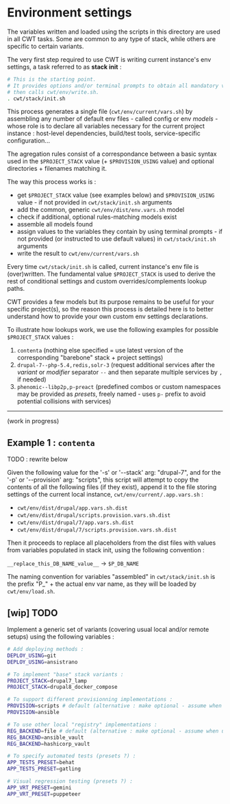 # Environment settings

The variables written and loaded using the scripts in this directory are used in all CWT tasks. Some are common to any type of stack, while others are specific to certain variants.

The very first step required to use CWT is writing current instance's env settings, a task referred to as **stack init** :

```sh
# This is the starting point.
# It provides options and/or terminal prompts to obtain all mandatory values,
# then calls cwt/env/write.sh.
. cwt/stack/init.sh
```

This process generates a single file (`cwt/env/current/vars.sh`) by assembling any number of default env files - called config or env *models* - whose role is to declare all variables necessary for the current project instance : host-level dependencies, build/test tools, service-specific configuration...

The agregation rules consist of a correspondance between a basic syntax used in the `$PROJECT_STACK` value (+ `$PROVISION_USING` value) and optional directories + filenames matching it.

The way this process works is :

- get `$PROJECT_STACK` value (see examples below) and `$PROVISION_USING` value - if not provided in `cwt/stack/init.sh` arguments
- add the common, generic `cwt/env/dist/env.vars.sh` model
- check if additional, optional rules-matching models exist
- assemble all models found
- assign values to the variables they contain by using terminal prompts - if not provided (or instructed to use default values) in `cwt/stack/init.sh` arguments
- write the result to `cwt/env/current/vars.sh`

Every time `cwt/stack/init.sh` is called, current instance's env file is (over)written. The fundamental value `$PROJECT_STACK` is used to derive the rest of conditional settings and custom overrides/complements lookup paths.

CWT provides a few models but its purpose remains to be useful for your specific project(s), so the reason this process is detailed here is to better understand how to provide your own custom env settings declarations.

To illustrate how lookups work, we use the following examples for possible `$PROJECT_STACK` values :

1. `contenta` (nothing else specified = use latest version of the corresponding "barebone" stack + project settings)
1. `drupal-7--php-5.4,redis,solr-3` (request additional services after the *variant* or *modifier* separator `--` and then separate multiple services by `,` if needed)
1. `phenomic--libp2p,p-preact` (predefined combos or custom namespaces may be provided as *presets*, freely named - uses `p-` prefix to avoid potential collisions with services)

---

(work in progress)

## Example 1 : `contenta`

TODO : rewrite below

Given the following value for the '-s' or '--stack' arg: "drupal-7", and for the '-p' or '--provision' arg: "scripts", this script will attempt to copy the contents of all the following files (if they exist), append it to the file storing settings of the current local instance, `cwt/env/current/.app.vars.sh` :

- `cwt/env/dist/drupal/app.vars.sh.dist`
- `cwt/env/dist/drupal/scripts.provision.vars.sh.dist`
- `cwt/env/dist/drupal/7/app.vars.sh.dist`
- `cwt/env/dist/drupal/7/scripts.provision.vars.sh.dist`

Then it proceeds to replace all placeholders from the dist files with values from variables populated in stack init, using the following convention :

`__replace_this_DB_NAME_value__` -> `$P_DB_NAME`

The naming convention for variables "assembled" in `cwt/stack/init.sh` is the prefix "P_" + the actual env var name, as they will be loaded by `cwt/env/load.sh`.

## [wip] TODO

Implement a generic set of variants (covering usual local and/or remote setups) using the following variables :

```sh
# Add deploying methods :
DEPLOY_USING=git
DEPLOY_USING=ansistrano

# To implement "base" stack variants :
PROJECT_STACK=drupal7_lamp
PROJECT_STACK=drupal8_docker_compose

# To support different provisionning implementations :
PROVISION=scripts # default (alternative : make optional - assume when undefined or empty)
PROVISION=ansible

# To use other local "registry" implementations :
REG_BACKEND=file # default (alternative : make optional - assume when undefined or empty)
REG_BACKEND=ansible_vault
REG_BACKEND=hashicorp_vault

# To specify automated tests (presets ?) :
APP_TESTS_PRESET=behat
APP_TESTS_PRESET=gatling

# Visual regression testing (presets ?) :
APP_VRT_PRESET=gemini
APP_VRT_PRESET=puppeteer
```
